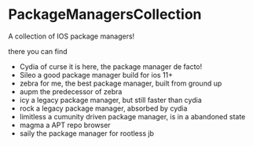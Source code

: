 # PackageManagersCollection
A collection of IOS package managers!

there you can find
- Cydia
of curse it is here, the package manager de facto!
- Sileo
a good package manager build for ios 11+
- zebra
for me, the best package manager, built from ground up
- aupm
the predecessor of zebra
- icy
a legacy package manager, but still faster than cydia
- rock
a legacy package manager, absorbed by cydia
- limitless
a cumunity driven package manager, is in a abandoned state
- magma
a APT repo browser
- saily
the package manager for rootless jb
